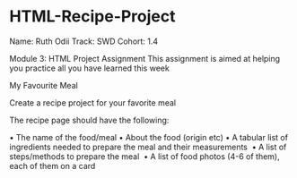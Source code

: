 # HTML-Recipe-Project

Name: Ruth Odii
Track: SWD
Cohort: 1.4

Module 3: HTML Project Assignment
This assignment is aimed at helping you practice all you have learned this week

My Favourite Meal

Create a recipe project for your favorite meal

The recipe page should have the following:

• The name of the food/meal
• About the food (origin etc)
• A tabular list of ingredients needed to prepare the meal and their measurements&nbsp;
• A list of steps/methods to prepare the meal&nbsp;
• A list of food photos (4-6 of them), each of them on a card
